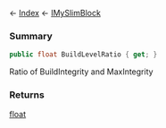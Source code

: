 ← [Index](Api-Index) ← [IMySlimBlock](VRage.Game.ModAPI.Ingame.IMySlimBlock)

### Summary

```csharp
public float BuildLevelRatio { get; }
```

Ratio of BuildIntegrity and MaxIntegrity

### Returns

[float](System.Single)

